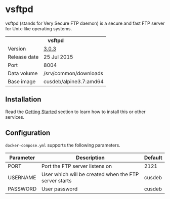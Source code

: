 # vsftpd

vsftpd (stands for Very Secure FTP daemon) is a secure and fast FTP server for Unix-like operating systems.

<table>
  <tr>
    <td align="center" colspan="2"><b>vsftpd</b></td>
  </tr>
  <tr>
    <td>Version</td>
    <td><a href="https://scarybeastsecurity.blogspot.ru/2015/07/vsftpd-303-released-and-horrors-of-ftp.html">3.0.3</a></td>
  </tr>
  <tr>
    <td>Release date</td>
    <td>25 Jul 2015</td>
  </tr>
  <tr>
    <td>Port</td>
    <td>8004</td>
  </tr> 
  <tr>
    <td>Data volume</td>
    <td>/srv/common/downloads</td>
  </tr>
  <tr>
    <td valign="top">Base image</td>
    <td>cusdeb/alpine3.7:amd64</td>
  </tr>
</table>

## Installation

Read the [Getting Started](https://github.com/tolstoyevsky/mmb#getting-started) section to learn how to install this or other services.

## Configuration

`docker-compose.yml` supports the following parameters.

| Parameter | Description | Default |
| --- | --- | --- |
| PORT     | Port the FTP server listens on                        | 2121   |
| USERNAME | User which will be created when the FTP server starts | cusdeb |
| PASSWORD | User password                                         | cusdeb |
